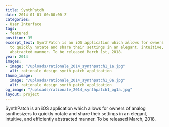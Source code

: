 ```yaml
---
title: SynthPatch
date: 2014-01-01 00:00:00 Z
categories:
- User Interface
tags:
- featured
position: 35
excerpt_text: SynthPatch is an iOS application which allows for owners of analog synthesizers
  to quickly notate and share their settings in an elegant, intuitive, and efficiently
  abstracted manner. To be released March 1st, 2018.
year: 2014
images:
- image: "/uploads/rationale_2014_synthpatch1_1a.jpg"
  alt: rationale design synth patch application
thumb_image:
  image: "/uploads/rationale_2014_synthpatch1_0a.jpg"
  alt: rationale design synth patch application
og_image: "/uploads/rationale_2014_synthpatch1_og1a.jpg"
layout: project
---
```


SynthPatch is an iOS application which allows for owners of analog synthesizers to quickly notate and share their settings in an elegant, intuitive, and efficiently abstracted manner. To be released March, 2018.